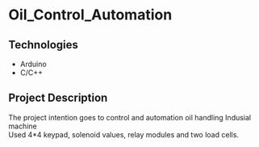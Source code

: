 # Oil_Control_Automation
## Technologies
* Arduino
* C/C++

## Project Description
The project intention goes to control and automation oil handling Indusial machine  </br>
Used 4*4 keypad, solenoid values, relay modules and two load cells. 
